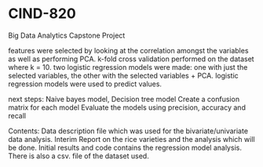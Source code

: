 # CIND-820
Big Data Analytics Capstone Project

features were selected by looking at the correlation amongst the variables as well as performing PCA.
k-fold cross validation performed on the dataset where k = 10.
two logistic regression models were made: one with just the selected variables, the other with the selected variables + PCA.
logistic regression models were used to predict values.

next steps:
Naive bayes model, Decision tree model
Create a confusion matrix for each model
Evaluate the models using precision, accuracy and recall

Contents: 
Data description file which was used for the bivariate/univariate data analysis.
Interim Report on the rice varieties and the analysis which will be done.
Initial results and code contains the regression model analysis.
There is also a csv. file of the dataset used. 
